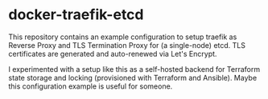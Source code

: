 # docker-traefik-etcd

This repository contains an example configuration to setup traefik as Reverse
Proxy and TLS Termination Proxy for (a single-node) etcd. TLS certificates are
generated and auto-renewed via Let's Encrypt.

I experimented with a setup like this as a self-hosted backend for Terraform
state storage and locking (provisioned with Terraform and Ansible). Maybe this
configuration example is useful for someone.
